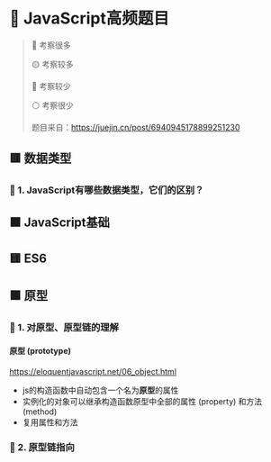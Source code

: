 # :ledger: JavaScript高频题目

> 🔴 考察很多
>
> 🟡 考察较多
>
> 🔵 考察较少
>
> ⚪ 考察很少
>
> 题目来自：https://juejin.cn/post/6940945178899251230

## 🟥 数据类型

### 🔴 1. JavaScript有哪些数据类型，它们的区别？

## 🟧 JavaScript基础

## 🟨 ES6

## 🟩 原型

### 🔴 1. 对原型、原型链的理解

#### 原型 (prototype)

https://eloquentjavascript.net/06_object.html

- js的构造函数中自动包含一个名为**原型**的属性
- 实例化的对象可以继承构造函数原型中全部的属性 (property) 和方法 (method)
- 复用属性和方法

### 🔴 2. 原型链指向

